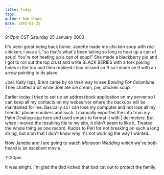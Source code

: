 ```yaml
---
title: Today
tags: 
author: Rob Nugen
date: 2003-01-25
---
```


<p class=date>9:17pm CST Saturday 25 January 2003</p>

<p>It's been great being back home.  Janette made me chicken soup with
real chicken; I was all, "so that's what's been taking so long to heat
up a can of soup!  You're not heating up a can of soup!"  She made a
blackberry pie and I got to roll out the top crust and write BLACK
BERIES with a fork poking holes in the top and then realized I had
missed an R so I made an R with an arrow pointing to its place.</p>

<p>Joel, Kally (sp), Brent came by on their way to see <em>Bowling For
Columbine</em>.  They chatted a bit while Joel ate ice cream, pie,
chicken soup.</p>

<p>Earlier today I tried to set up an addressbook application on my
server so I can keep all my contacts on my webserver where the backups
will be maintained for me.  Basically so I can lose my computer and
not lose all my friends' phone numbers and such.  I manually exported
the info from my Palm Desktop app here and used emacs to format it
with | delimeters.  But when I moved the resulting file to my site, it
didn't seem to like it.  Treated the whole thing as one record.  Kudos
to Perl for not breaking on such a long string, but d'oh that I don't
know why it's not working the way I wanted..</p>

<p>Now Janette and I are going to watch <em>Monsoon Wedding</em> which
we've both heard is an excellent movie.</p>

<p class=date>11:20pm</p>

<p>It was alright.  I'm glad the dad kicked that bad cat out to
protect the family.</p>
